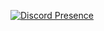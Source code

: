 [![Discord Presence](https://lanyard.cnrad.dev/api/:id)](https://discord.com/users/406416295349714944)
